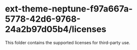 # ext-theme-neptune-f97a667a-5778-42d6-9768-24a2b97d05b4/licenses

This folder contains the supported licenses for third-party use.
